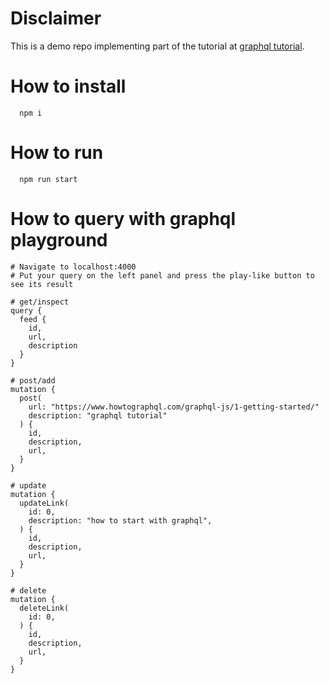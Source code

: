 # Disclaimer
This is a demo repo implementing part of the tutorial at [graphql tutorial](https://www.howtographql.com/graphql-js/0-introduction/).

# How to install
```
  npm i
```

# How to run
``` 
  npm run start
```

# How to query with graphql playground
```
# Navigate to localhost:4000
# Put your query on the left panel and press the play-like button to see its result

# get/inspect
query {
  feed {
    id,
    url,
    description
  }
}

# post/add
mutation {
  post(
    url: "https://www.howtographql.com/graphql-js/1-getting-started/"
    description: "graphql tutorial"
  ) {
    id,
    description,
    url,
  }
}

# update
mutation {
  updateLink(
    id: 0,
    description: "how to start with graphql",
  ) {
    id,
    description,
    url,
  }
}

# delete
mutation {
  deleteLink(
    id: 0,
  ) {
    id,
    description,
    url,
  }
}
```
